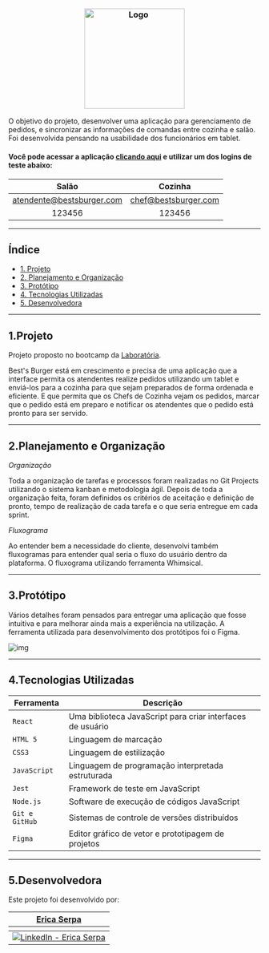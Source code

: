 <h3 align="center">
    <img alt="Logo" title="#logo" src=https://ik.imagekit.io/vd8jwzhk56v/icon_9XTSEfEAX.png?updatedAt=1634613119936 width="200px">
</h3>



O objetivo do projeto, desenvolver uma aplicação para gerenciamento de pedidos, e sincronizar as informações de comandas entre cozinha e salão. Foi desenvolvida pensando na usabilidade dos funcionários em tablet. 

<h4> Você pode acessar a aplicação <a href="https://bestsburger.netlify.app/">clicando aqui</a> e utilizar um dos logins de teste abaixo:</h4>

<div align='center'>


|             Salão            	|           Cozinha           	|
|:----------------------------:	|:---------------------------:	|
|   atendente@bestsburger.com   |     chef@bestsburger.com      |
|            123456            	|            123456           	|

</div>

---

## Índice

 - [1. Projeto](#1-projeto)
 - [2. Planejamento e Organização](#2-planejamento-e-organizacao)
 - [3. Protótipo](#3-prototipo)
 - [4. Tecnologias Utilizadas](#4-tecnologias-utilizadas)
 - [5. Desenvolvedora](#5-desenvolvedora)

---
<a id="1-projeto"></a>
## 1.Projeto

Projeto proposto no bootcamp da [Laboratória](https://www.laboratoria.la/br).

 Best's Burger está em crescimento e precisa de uma aplicação que a interface permita os atendentes realize pedidos utilizando um tablet e enviá-los para a cozinha para que sejam preparados de forma ordenada e eficiente. E que permita que os Chefs de Cozinha vejam os pedidos, marcar que o pedido está em preparo e notificar os atendentes que o pedido está pronto para ser servido. 
 
---
<a id="2-planejamento-e-organizacao"></a>
## 2.Planejamento e Organização

*Organização*

Toda a organização de tarefas e processos foram realizadas no Git Projects utilizando o sistema kanban e metodologia ágil. Depois de toda a organização feita, foram definidos os critérios de aceitação e definição de pronto, tempo de realização de cada tarefa e o que seria entregue em cada sprint. 

 *Fluxograma*

Ao entender bem a necessidade do cliente, desenvolvi também fluxogramas para entender qual seria o fluxo do usuário dentro da plataforma.
O fluxograma utilizando ferramenta Whimsical.

---
<a id="3-prototipo"></a>
## 3.Protótipo

 Vários detalhes foram pensados para entregar uma aplicação que fosse intuitiva e para melhorar ainda mais a experiência na utilização. 
 A ferramenta utilizada para desenvolvimento dos protótipos foi o Figma.
 
 ![img](https://ik.imagekit.io/vd8jwzhk56v/Captura_de_Tela_2021-10-18_às_01.13.06_-YFbDI0-f0.png?updatedAt=1634613119550)
 
 ---
<a id="4-tecnologias-utilizadas"></a>
## 4.Tecnologias Utilizadas

| Ferramenta | Descrição |
| --- | --- |
| `React` | Uma biblioteca JavaScript para criar interfaces de usuário |
| `HTML 5` | Linguagem de marcação |
| `CSS3` | Linguagem de estilização |
| `JavaScript` |  Linguagem de programação interpretada estruturada |
| `Jest` | Framework de teste em JavaScript |
| `Node.js` | Software de execução de códigos JavaScript |
| `Git e GitHub` | Sistemas de controle de versões distribuídos |
| `Figma` | Editor gráfico de vetor e prototipagem de projetos |

---
<a id="5-desenvolvedora"></a>
## 5.Desenvolvedora

Este projeto foi desenvolvido por:

<div align="center">
  <table>
    <thead>
      <tr>
        <th align="center"><a href="https://github.com/EricaSerpa">Erica Serpa
            </a>
            </th>
      </tr>
    </thead>
      <th></th>
    <tbody>
      <tr>
        <td align="center">
            <a href="#">
          <a href="https://www.linkedin.com/in/ericaserpa/">
            <img alt="LinkedIn - Erica Serpa" src="https://img.shields.io/badge/linkedin-%230077B5.svg?style=for-the-badge&logo=linkedin&logoColor=white">
          </a>
        </td>
             </tr>
      </tbody>
    </table>
        <div/>
        
